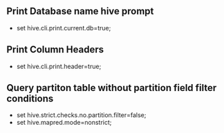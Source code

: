 ## Print Database name hive prompt
- set hive.cli.print.current.db=true;

## Print Column Headers
- set hive.cli.print.header=true;


## Query partiton table without partition field filter conditions 
- set hive.strict.checks.no.partition.filter=false;
- set hive.mapred.mode=nonstrict;
